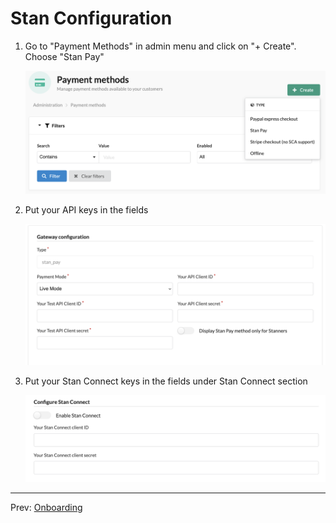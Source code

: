 # Stan Configuration

1. Go to "Payment Methods" in admin menu and click on "+ Create". Choose "Stan Pay"

    ![](configuration/1.stan_pay.png)

1. Put your API keys in the fields

    ![](configuration/2.stan_pay_conf.png)

1. Put your Stan Connect keys in the fields under Stan Connect section

    ![](configuration/3.stan_connect_conf.png)

---

Prev: [Onboarding](onboarding.md)
